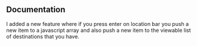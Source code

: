 ## Documentation
I added a new feature where if you press enter on location bar you push a new item to a javascript array and also push a new item to the viewable list of destinations that you have. 